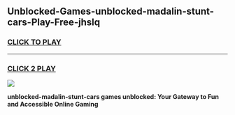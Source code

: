 
## Unblocked-Games-unblocked-madalin-stunt-cars-Play-Free-jhslq
<h3>
<a href="https://premium76.site?title=unblocked-madalin-stunt-cars&ref=19M">CLICK TO PLAY</a></h3>
<hr>

<h3>
<a href="https://premium76.site?title=unblocked-madalin-stunt-cars&ref=19M">CLICK 2 PLAY</a>
  
</h3>

<a href="https://premium76.site?title=unblocked-madalin-stunt-cars&ref=19M"><img src="https://clearcache.store/games.png"></a>


**unblocked-madalin-stunt-cars games unblocked: Your Gateway to Fun and Accessible Online Gaming**
